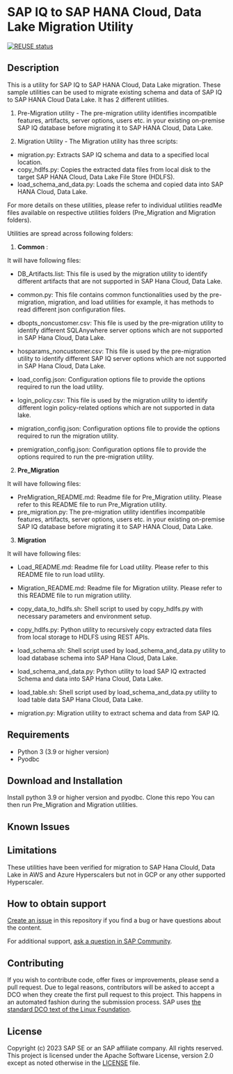 # SAP IQ to SAP HANA Cloud, Data Lake Migration Utility
[![REUSE status](https://api.reuse.software/badge/github.com/SAP-samples/iq-to-hdl-migration)](https://api.reuse.software/info/github.com/SAP-samples/iq-to-hdl-migration)

## Description
This is a utility for SAP IQ to SAP HANA Cloud, Data Lake migration. These sample utilities can be used to migrate existing schema and data of SAP IQ to SAP HANA Cloud Data Lake. It has 2 different utilities.

1. Pre-Migration utility - The pre-migration utility identifies incompatible features, artifacts, server options, users etc. in your existing on-premise SAP IQ database before migrating it to SAP HANA Cloud, Data Lake.

2. Migration Utility - The Migration utility has three scripts:
- migration.py: Extracts SAP IQ schema and data to a specified local location.
- copy_hdlfs.py: Copies the extracted data files from local disk to the target SAP HANA Cloud, Data Lake File Store (HDLFS).
- load_schema_and_data.py: Loads the schema and copied data into SAP HANA Cloud, Data Lake.
  
For more details on these utilities, please refer to individual utilities readMe files available on respective utilities folders (Pre_Migration and Migration folders).

Utilities are spread across following folders:

1. **Common** :

It will have following files:
- DB_Artifacts.list: This file is used by the migration utility to identify different artifacts that are not supported in SAP Hana Cloud, Data Lake.

- common.py: This file contains common functionalities used by the pre-migration, migration, and load utilities for example,  it has methods to read different json configuration files.

- dbopts_noncustomer.csv: This file is used by the pre-migration utility to identify different SQLAnywhere server options which are not supported in SAP Hana Cloud, Data Lake.

- hosparams_noncustomer.csv: This file is used by the pre-migration utility to identify different SAP IQ server options which are not supported in SAP Hana Cloud, Data Lake.
  
- load_config.json: Configuration options file to provide the options required to run the load utility.
   
- login_policy.csv: This file is used by the migration utility to identify different login policy-related options which are not supported in data lake.

- migration_config.json: Configuration options file to provide the options required to run the migration utility.

- premigration_config.json: Configuration options file to provide the options required to run the pre-migration utility.

2. **Pre_Migration**

It will have following files:

- PreMigration_README.md: Readme file for Pre_Migration utility. Please refer to this README file to run Pre_Migration utility.
- pre_migration.py: The pre-migration utility identifies incompatible features, artifacts, server options, users etc. in your existing on-premise SAP IQ database before migrating it to SAP HANA Cloud, Data Lake.

3. **Migration**

It will have following files:
- Load_README.md: Readme file for Load utility. Please refer to this README file to run load utility.
  
- Migration_README.md: Readme file for Migration utility. Please refer to this README file to run migration utility.

- copy_data_to_hdlfs.sh: Shell script to used by copy_hdlfs.py with necessary parameters and environment setup.

- copy_hdlfs.py: Python utility to recursively copy extracted data files from local storage to HDLFS using REST APIs.

- load_schema.sh: Shell script used by load_schema_and_data.py utility to load database schema into SAP Hana Cloud, Data Lake.

- load_schema_and_data.py: Python utility to load SAP IQ extracted Schema and data into SAP Hana Cloud, Data Lake.

- load_table.sh: Shell script used by load_schema_and_data.py utility to load table data SAP Hana Cloud, Data Lake.

- migration.py: Migration utility to extract schema and data from SAP IQ.
 

## Requirements
- Python 3 (3.9 or higher version)
- Pyodbc

## Download and Installation
Install python 3.9 or higher version and pyodbc. 
Clone this repo
You can then run Pre_Migration and Migration utilities.

## Known Issues

## Limitations
These utilities have been verified for migration to SAP Hana Clould, Data Lake in AWS and Azure Hyperscalers but not in GCP or any other supported Hyperscaler.

## How to obtain support
[Create an issue](https://github.com/SAP-samples/iq-to-hdl-migration/issues) in this repository if you find a bug or have questions about the content.
 
For additional support, [ask a question in SAP Community](https://answers.sap.com/questions/ask.html).

## Contributing
If you wish to contribute code, offer fixes or improvements, please send a pull request. Due to legal reasons, contributors will be asked to accept a DCO when they create the first pull request to this project. This happens in an automated fashion during the submission process. SAP uses [the standard DCO text of the Linux Foundation](https://developercertificate.org/).

## License
Copyright (c) 2023 SAP SE or an SAP affiliate company. All rights reserved. This project is licensed under the Apache Software License, version 2.0 except as noted otherwise in the [LICENSE](LICENSE) file.


